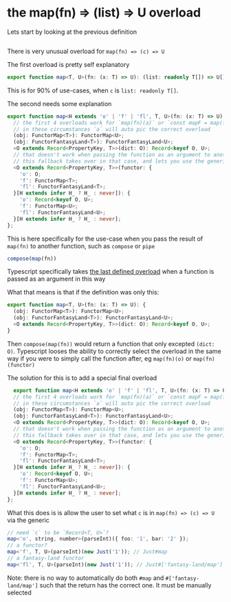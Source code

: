 # the map(fn) => (list) => U overload

Lets start by looking at the previous definition

```typescript

```

There is very unusual overload for `map(fn) => (c) => U`

The first overload is pretty self explanatory
```typescript
export function map<T, U>(fn: (x: T) => U): (list: readonly T[]) => U[];
```

This is for 90% of use-cases, when `c` is `list: readonly T[]`.

The second needs some explanation
```typescript
export function map<H extends 'o' | 'f' | 'fl', T, U>(fn: (x: T) => U): {
  // the first 4 overloads work for `map(fn)(a)` or `const mapF = map(fn); mapF(a)` usages
  // in these circumstances `a` will auto pic the correct overload
  (obj: FunctorMap<T>): FunctorMap<U>;
  (obj: FunctorFantasyLand<T>): FunctorFantasyLand<U>;
  <O extends Record<PropertyKey, T>>(dict: O): Record<keyof O, U>;
  // that doesn't work when passing the function as an argument to another function
  // this fallback takes over in that case, and lets you use the generic helper `H` to set what the expected param type needs to be
  <O extends Record<PropertyKey, T>>(functor: {
    'o': O;
    'f': FunctorMap<T>;
    'fl': FunctorFantasyLand<T>;
  }[H extends infer H_ ? H_ : never]): {
    'o': Record<keyof O, U>;
    'f': FunctorMap<U>;
    'fl': FunctorFantasyLand<U>;
  }[H extends infer H_ ? H_ : never];
};
```

This is here specifically for the use-case when you pass the result of `map(fn)` to another function, such as `compose` or `pipe`
```typescript
compose(map(fn))
```

Typescript specifically takes [the last defined overload](https://www.typescriptlang.org/docs/handbook/2/conditional-types.html) when a function is passed as an argument in this way

What that means is that if the definition was only this:
```typescript
export function map<T, U>(fn: (x: T) => U): {
  (obj: FunctorMap<T>): FunctorMap<U>;
  (obj: FunctorFantasyLand<T>): FunctorFantasyLand<U>;
  <O extends Record<PropertyKey, T>>(dict: O): Record<keyof O, U>;
}
```
Then `compose(map(fn))` would return a function that only excepted `(dict: O)`. Typescript looses the ability to correctly select the overload in the same way if you were to simply call the function after, eg `map(fn)(o)` or `map(fn)(functor)`

The solution for this is to add a special final overload
```typescript
  export function map<H extends 'o' | 'f' | 'fl', T, U>(fn: (x: T) => U): {
  // the first 4 overloads work for `map(fn)(a)` or `const mapF = map(fn); mapF(a)` usages
  // in these circumstances `a` will auto pic the correct overload
  (obj: FunctorMap<T>): FunctorMap<U>;
  (obj: FunctorFantasyLand<T>): FunctorFantasyLand<U>;
  <O extends Record<PropertyKey, T>>(dict: O): Record<keyof O, U>;
  // that doesn't work when passing the function as an argument to another function
  // this fallback takes over in that case, and lets you use the generic helper `H` to set what the expected param type needs to be
  <O extends Record<PropertyKey, T>>(functor: {
    'o': O;
    'f': FunctorMap<T>;
    'fl': FunctorFantasyLand<T>;
  }[H extends infer H_ ? H_ : never]): {
    'o': Record<keyof O, U>;
    'f': FunctorMap<U>;
    'fl': FunctorFantasyLand<U>;
  }[H extends infer H_ ? H_ : never];
};
```

What this does is is allow the user to set what `c` is in `map(fn) => (c) => U` via the generic

```typescript
// need `c` to be `Record<T, U>`?
map<'o', string, number>(parseInt)({ foo: '1', bar: '2' });
// a functor?
map<'f', T, U>(parseInt)(new Just('1')); // Just#map
// a fantasy-land functor
map<'fl', T, U>(parseInt)(new Just('1')); // Just#['fantasy-land/map']
```

Note: there is no way to automatically do both `#map` and `#['fantasy-land/map']` such that the return has the correct one. It must be manually selected
